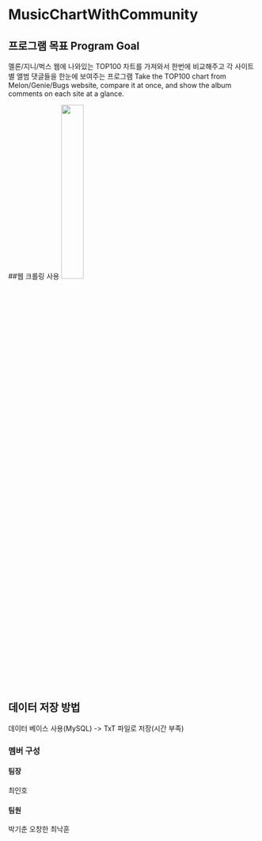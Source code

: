 # MusicChartWithCommunity

## 프로그램 목표 Program Goal
멜론/지니/벅스 웹에 나와있는 TOP100 차트를 가져와서 한번에 비교해주고 각 사이트별 앨범 댓글들을 한눈에 보여주는 프로그램
Take the TOP100 chart from Melon/Genie/Bugs website, compare it at once, and show the album comments on each site at a glance.

##웹 크롤링 사용
<img src="https://bit.ly/3jZxrBD" width="30%">

## 데이터 저장 방법
데이터 베이스 사용(MySQL) -> TxT 파일로 저장(시간 부족)

### 멤버 구성
#### 팀장
  최인호
#### 팀원
박기춘
오창한
최낙훈
